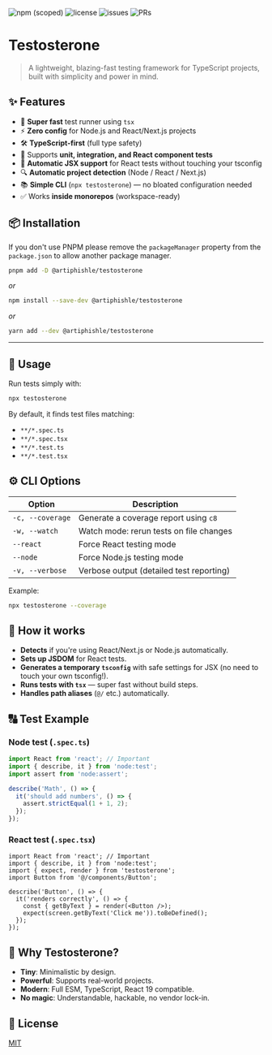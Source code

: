 ![npm (scoped)](https://img.shields.io/npm/v/@artiphishle/testosterone?style=flat-square)
![license](https://img.shields.io/npm/l/@artiphishle/testosterone?style=flat-square)
![issues](https://img.shields.io/github/issues/artiphishle/testosterone?style=flat-square)
![PRs](https://img.shields.io/github/issues-pr/artiphishle/testosterone?style=flat-square)

# Testosterone

> A lightweight, blazing-fast testing framework for TypeScript projects, built with simplicity and power in mind.

## ✨ Features

- 🚀 **Super fast** test runner using `tsx`
- ⚡ **Zero config** for Node.js and React/Next.js projects
- 🛠️ **TypeScript-first** (full type safety)
- 🧪 Supports **unit, integration, and React component tests**
- 🌟 **Automatic JSX support** for React tests without touching your tsconfig
- 🔍 **Automatic project detection** (Node / React / Next.js)
- 📚 **Simple CLI** (`npx testosterone`) — no bloated configuration needed
- ✅ Works **inside monorepos** (workspace-ready)

## 📦 Installation

If you don't use PNPM please remove the `packageManager` property from the `package.json` to allow another package manager.

```bash
pnpm add -D @artiphishle/testosterone
```

_or_

```bash
npm install --save-dev @artiphishle/testosterone
```

_or_

```bash
yarn add --dev @artiphishle/testosterone
```

---

## 🚀 Usage

Run tests simply with:

```bash
npx testosterone
```

By default, it finds test files matching:

- `**/*.spec.ts`
- `**/*.spec.tsx`
- `**/*.test.ts`
- `**/*.test.tsx`

## ⚙️ CLI Options

| Option           | Description                              |
| ---------------- | ---------------------------------------- |
| `-c, --coverage` | Generate a coverage report using `c8`    |
| `-w, --watch`    | Watch mode: rerun tests on file changes  |
| `--react`        | Force React testing mode                 |
| `--node`         | Force Node.js testing mode               |
| `-v, --verbose`  | Verbose output (detailed test reporting) |

Example:

```bash
npx testosterone --coverage
```

## 🧐 How it works

- **Detects** if you're using React/Next.js or Node.js automatically.
- **Sets up JSDOM** for React tests.
- **Generates a temporary `tsconfig`** with safe settings for JSX (no need to touch your own tsconfig!).
- **Runs tests with `tsx`** — super fast without build steps.
- **Handles path aliases** (`@/` etc.) automatically.

## 🔠 Test Example

### Node test (`.spec.ts`)

```ts
import React from 'react'; // Important
import { describe, it } from 'node:test';
import assert from 'node:assert';

describe('Math', () => {
  it('should add numbers', () => {
    assert.strictEqual(1 + 1, 2);
  });
});
```

### React test (`.spec.tsx`)

```tsx
import React from 'react'; // Important
import { describe, it } from 'node:test';
import { expect, render } from 'testosterone';
import Button from '@/components/Button';

describe('Button', () => {
  it('renders correctly', () => {
    const { getByText } = render(<Button />);
    expect(screen.getByText('Click me')).toBeDefined();
  });
});
```

## 🔮 Why Testosterone?

- **Tiny**: Minimalistic by design.
- **Powerful**: Supports real-world projects.
- **Modern**: Full ESM, TypeScript, React 19 compatible.
- **No magic**: Understandable, hackable, no vendor lock-in.

## 📄 License

[MIT](./LICENSE)
